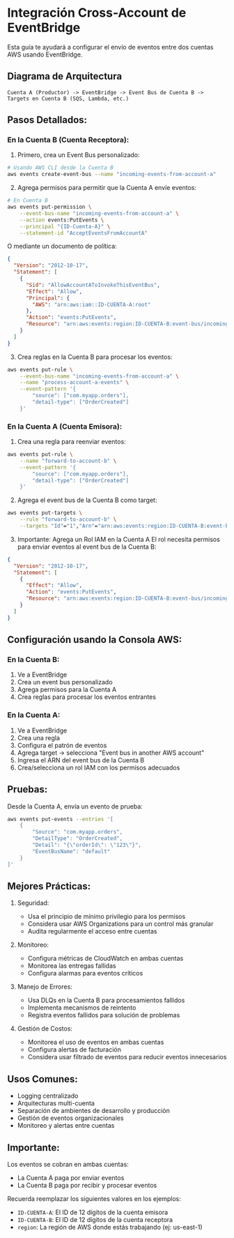 # Integración Cross-Account de EventBridge

Esta guía te ayudará a configurar el envío de eventos entre dos cuentas AWS usando EventBridge.

## Diagrama de Arquitectura

```
Cuenta A (Productor) -> EventBridge -> Event Bus de Cuenta B -> Targets en Cuenta B (SQS, Lambda, etc.)
```

## Pasos Detallados:

### En la Cuenta B (Cuenta Receptora):

1. Primero, crea un Event Bus personalizado:

```bash
# Usando AWS CLI desde la Cuenta B
aws events create-event-bus --name "incoming-events-from-account-a"
```

2. Agrega permisos para permitir que la Cuenta A envíe eventos:

```bash
# En Cuenta B
aws events put-permission \
    --event-bus-name "incoming-events-from-account-a" \
    --action events:PutEvents \
    --principal "{ID-Cuenta-A}" \
    --statement-id "AcceptEventsFromAccountA"
```

O mediante un documento de política:

```json
{
  "Version": "2012-10-17",
  "Statement": [
    {
      "Sid": "AllowAccountAToInvokeThisEventBus",
      "Effect": "Allow",
      "Principal": {
        "AWS": "arn:aws:iam::ID-CUENTA-A:root"
      },
      "Action": "events:PutEvents",
      "Resource": "arn:aws:events:region:ID-CUENTA-B:event-bus/incoming-events-from-account-a"
    }
  ]
}
```

3. Crea reglas en la Cuenta B para procesar los eventos:

```bash
aws events put-rule \
    --event-bus-name "incoming-events-from-account-a" \
    --name "process-account-a-events" \
    --event-pattern '{
        "source": ["com.myapp.orders"],
        "detail-type": ["OrderCreated"]
    }'
```

### En la Cuenta A (Cuenta Emisora):

1. Crea una regla para reenviar eventos:

```bash
aws events put-rule \
    --name "forward-to-account-b" \
    --event-pattern '{
        "source": ["com.myapp.orders"],
        "detail-type": ["OrderCreated"]
    }'
```

2. Agrega el event bus de la Cuenta B como target:

```bash
aws events put-targets \
    --rule "forward-to-account-b" \
    --targets "Id"="1","Arn"="arn:aws:events:region:ID-CUENTA-B:event-bus/incoming-events-from-account-a"
```

3. Importante: Agrega un Rol IAM en la Cuenta A
   El rol necesita permisos para enviar eventos al event bus de la Cuenta B:

```json
{
  "Version": "2012-10-17",
  "Statement": [
    {
      "Effect": "Allow",
      "Action": "events:PutEvents",
      "Resource": "arn:aws:events:region:ID-CUENTA-B:event-bus/incoming-events-from-account-a"
    }
  ]
}
```

## Configuración usando la Consola AWS:

### En la Cuenta B:

1. Ve a EventBridge
2. Crea un event bus personalizado
3. Agrega permisos para la Cuenta A
4. Crea reglas para procesar los eventos entrantes

### En la Cuenta A:

1. Ve a EventBridge
2. Crea una regla
3. Configura el patrón de eventos
4. Agrega target -> selecciona "Event bus in another AWS account"
5. Ingresa el ARN del event bus de la Cuenta B
6. Crea/selecciona un rol IAM con los permisos adecuados

## Pruebas:

Desde la Cuenta A, envía un evento de prueba:

```bash
aws events put-events --entries '[
    {
        "Source": "com.myapp.orders",
        "DetailType": "OrderCreated",
        "Detail": "{\"orderId\": \"123\"}",
        "EventBusName": "default"
    }
]'
```

## Mejores Prácticas:

1. Seguridad:

   - Usa el principio de mínimo privilegio para los permisos
   - Considera usar AWS Organizations para un control más granular
   - Audita regularmente el acceso entre cuentas

2. Monitoreo:

   - Configura métricas de CloudWatch en ambas cuentas
   - Monitorea las entregas fallidas
   - Configura alarmas para eventos críticos

3. Manejo de Errores:

   - Usa DLQs en la Cuenta B para procesamientos fallidos
   - Implementa mecanismos de reintento
   - Registra eventos fallidos para solución de problemas

4. Gestión de Costos:
   - Monitorea el uso de eventos en ambas cuentas
   - Configura alertas de facturación
   - Considera usar filtrado de eventos para reducir eventos innecesarios

## Usos Comunes:

- Logging centralizado
- Arquitecturas multi-cuenta
- Separación de ambientes de desarrollo y producción
- Gestión de eventos organizacionales
- Monitoreo y alertas entre cuentas

## Importante:

Los eventos se cobran en ambas cuentas:

- La Cuenta A paga por enviar eventos
- La Cuenta B paga por recibir y procesar eventos

Recuerda reemplazar los siguientes valores en los ejemplos:

- `ID-CUENTA-A`: El ID de 12 dígitos de la cuenta emisora
- `ID-CUENTA-B`: El ID de 12 dígitos de la cuenta receptora
- `region`: La región de AWS donde estás trabajando (ej: us-east-1)
